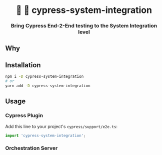 <h1 align="center" style="border-bottom: none;">🔬 🔭 cypress-system-integration</h1>
<h3 align="center">Bring Cypress End-2-End testing to the System Integration level</h3>


## Why

## Installation

```bash
npm i -D cypress-system-integration
# or
yarn add -D cypress-system-integration
```

## Usage

### Cypress Plugin

Add this line to your project's `cypress/support/e2e.ts`:

```javascript
import 'cypress-system-integration';
```

### Orchestration Server
